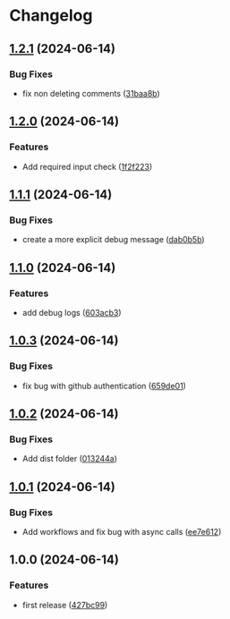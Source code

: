 # Changelog

## [1.2.1](https://github.com/prefapp/action-delete-pr-comments/compare/v1.2.0...v1.2.1) (2024-06-14)


### Bug Fixes

* fix non deleting comments ([31baa8b](https://github.com/prefapp/action-delete-pr-comments/commit/31baa8b99fcfdf70012727c439c1fcb3a32dd172))

## [1.2.0](https://github.com/prefapp/action-delete-pr-comments/compare/v1.1.1...v1.2.0) (2024-06-14)


### Features

* Add required input check ([1f2f223](https://github.com/prefapp/action-delete-pr-comments/commit/1f2f2230be132423132ec95b2a73e4294065bfad))

## [1.1.1](https://github.com/prefapp/action-delete-pr-comments/compare/v1.1.0...v1.1.1) (2024-06-14)


### Bug Fixes

* create a more explicit debug message ([dab0b5b](https://github.com/prefapp/action-delete-pr-comments/commit/dab0b5bd58a4209d02deda5add198ff3a34aed29))

## [1.1.0](https://github.com/prefapp/action-delete-pr-comments/compare/v1.0.3...v1.1.0) (2024-06-14)


### Features

* add debug logs ([603acb3](https://github.com/prefapp/action-delete-pr-comments/commit/603acb3a38cb12662c99920f2edb60dceb3ab99c))

## [1.0.3](https://github.com/prefapp/action-delete-pr-comments/compare/v1.0.2...v1.0.3) (2024-06-14)


### Bug Fixes

* fix bug with github authentication ([659de01](https://github.com/prefapp/action-delete-pr-comments/commit/659de015c350a2de1a90f18bee95cc056498c77e))

## [1.0.2](https://github.com/prefapp/action-delete-pr-comments/compare/v1.0.1...v1.0.2) (2024-06-14)


### Bug Fixes

* Add dist folder ([013244a](https://github.com/prefapp/action-delete-pr-comments/commit/013244a944f69dceb00b1e8737202c2ec40b1abd))

## [1.0.1](https://github.com/prefapp/action-delete-pr-comments/compare/v1.0.0...v1.0.1) (2024-06-14)


### Bug Fixes

* Add workflows and fix bug with async calls ([ee7e612](https://github.com/prefapp/action-delete-pr-comments/commit/ee7e6126a7b2ce1096be9097697e290213c0ed83))

## 1.0.0 (2024-06-14)


### Features

* first release ([427bc99](https://github.com/prefapp/action-delete-pr-comments/commit/427bc99a86c3a364422537718c32d918be6e127e))
